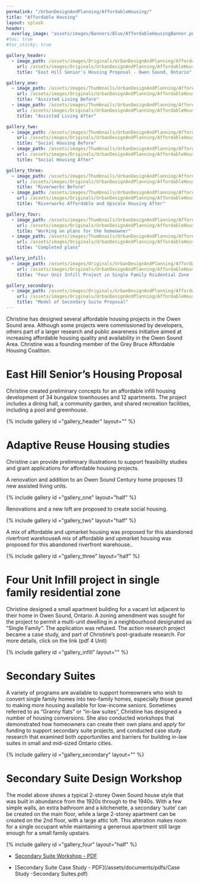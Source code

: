 ```yaml
---
permalink: "/UrbanDesignAndPlanning/AffordableHousing/"
title: "Affordable Housing"
layout: splash
header:
  overlay_image: "assets/images/Banners/Blue/AffordableHousingBanner.png"
#toc: true
#toc_sticky: true

gallery_header:
  - image_path: /assets/images/Originals/UrbanDesignAndPlanning/AffordableHousing/SeniorsHousing.png
    url: /assets/images/Originals/UrbanDesignAndPlanning/AffordableHousing/SeniorsHousing.png
    title: "East Hill Senior's Housing Proposal - Owen Sound, Ontario"

gallery_one:
  - image_path: /assets/images/Thumbnails/UrbanDesignAndPlanning/AffordableHousing/PrimmerBefore.png
    url: /assets/images/Originals/UrbanDesignAndPlanning/AffordableHousing/PrimmerBefore.png
    title: "Assisted Living Before"
  - image_path: /assets/images/Thumbnails/UrbanDesignAndPlanning/AffordableHousing/PrimmerAfter.png
    url: /assets/images/Originals/UrbanDesignAndPlanning/AffordableHousing/PrimmerAfter.png
    title: "Assisted Living After"

gallery_two:
  - image_path: /assets/images/Thumbnails/UrbanDesignAndPlanning/AffordableHousing/KennedyBefore.png
    url: /assets/images/Originals/UrbanDesignAndPlanning/AffordableHousing/KennedyBefore.png
    title: "Social Housing Before"
  - image_path: /assets/images/Thumbnails/UrbanDesignAndPlanning/AffordableHousing/Kennedy.png
    url: /assets/images/Originals/UrbanDesignAndPlanning/AffordableHousing/Kennedy.png
    title: "Social Housing After"

gallery_three:
  - image_path: /assets/images/Thumbnails/UrbanDesignAndPlanning/AffordableHousing/RiverworksBefore.png
    url: /assets/images/Originals/UrbanDesignAndPlanning/AffordableHousing/RiverworksBefore.png
    title: "Riverworks Before"
  - image_path: /assets/images/Thumbnails/UrbanDesignAndPlanning/AffordableHousing/RiverworksAfter.png
    url: /assets/images/Originals/UrbanDesignAndPlanning/AffordableHousing/RiverworksAfter.png
    title: "Riverworks Affordable and Upscale Housing After"

gallery_four:
  - image_path: /assets/images/Thumbnails/UrbanDesignAndPlanning/AffordableHousing/HomeownerPlans.png
    url: /assets/images/Originals/UrbanDesignAndPlanning/AffordableHousing/HomeownerPlans.png
    title: "Working on plans for the homeowner"
  - image_path: /assets/images/Thumbnails/UrbanDesignAndPlanning/AffordableHousing/Plans.png
    url: /assets/images/Originals/UrbanDesignAndPlanning/AffordableHousing/Plans.png
    title: "Completed plans"

gallery_infill:
  - image_path: /assets/images/Originals/UrbanDesignAndPlanning/AffordableHousing/FourUnitProject.png
    url: /assets/images/Originals/UrbanDesignAndPlanning/AffordableHousing/FourUnitProject.png
    title: "Four Unit Infill Project in Single Family Rsidential Zone - Owen Sound, Ontario"

gallery_secondary:
  - image_path: /assets/images/Originals/UrbanDesignAndPlanning/AffordableHousing/SecondarySuites.png
    url: /assets/images/Originals/UrbanDesignAndPlanning/AffordableHousing/SecondarySuites.png
    title: "Model of Secondary Suite Proposal"
---
```


Christine has designed several affordable housing projects in the Owen Sound
area. Although some projects were commissioned by developers, others part of a
larger research and public awareness initiative aimed at increasing affordable
housing quality and availability in the Owen Sound Area. Christine was a
founding member of the Grey Bruce Affordable Housing Coalition. 

# East Hill Senior’s Housing Proposal

Christine created preliminary concepts for an affordable infill housing
development of 34 bungalow townhouses and 12 apartments. The project includes a
dining hall, a community garden, and shared recreation facilities, including a
pool and greenhouse.

{% include gallery id ="gallery_header" layout="" %}

# Adaptive Reuse Housing studies

Christine can provide preliminary illustrations to support feasibility studies
and grant applications for affordable housing projects.

A renovation and addition to an Owen Sound Century home proposes 13 new assisted
living units.

{% include gallery id ="gallery_one" layout="half" %}

Renovations and a new loft are proposed to create social housing. 

{% include gallery id ="gallery_two" layout="half" %}

A mix of affordable and upmarket housing was proposed for this abandoned
riverfront warehouseA mix of affordable and upmarket housing was proposed for
this abandoned riverfront warehouse..

{% include gallery id ="gallery_three" layout="half" %}

# Four Unit Infill project in single family residential zone

Christine designed a small apartment building for a vacant lot adjacent to
their home in Owen Sound, Ontario. A zoning amendment was sought for the
project to permit a multi-unit dwelling in a neighbourhood designated as
“Single Family”. The application was refused. The action research project
became a case study, and part of Christine’s post-graduate research. For more
details, click on the link (pdf 4 Unit)

{% include gallery id ="gallery_infill" layout="" %}

# Secondary Suites

A variety of programs are available to support homeowners who wish to convert
single family homes into two-family homes, especially those geared to making
more housing available for low-income seniors. Sometimes referred to as “Granny
flats” or “in-law suites”, Christine has designed a number of housing
conversions. She also conducted workshops that demonstrated how homeowners can
create their own plans and apply for funding to support secondary suite
projects, and conducted case study research that examined both opportunities
and barriers for building in-law suites in small and mid-sized Ontario cities. 

{% include gallery id ="gallery_secondary" layout="" %}

# Secondary Suite Design Workshop

The model above shows a typical 2-storey Owen Sound house style that was built
in abundance from the 1920s through to the 1940s. With a few simple walls, an
extra bathroom and a kitchenette, a secondary ‘suite’ can be created on the
main floor, while a large 2-storey apartment can be created on the 2nd floor,
with a large attic loft. This alteration makes room for a single occupant while
maintaining a generous apartment still large enough for a small family
upstairs. 

{% include gallery id ="gallery_four" layout="half" %}

 * [Secondary Suite Workshop - PDF](/assets/documents/pdfs/SecondarySuiteWorkshop.pdf)

 * [Secondary Suite Case Study - PDF](/assets/documents/pdfs/Case Study -Secondary Suites.pdf)
